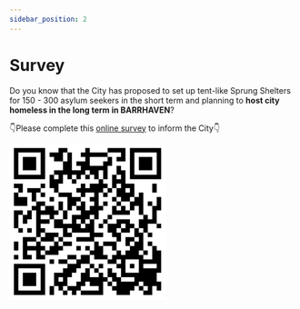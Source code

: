```yaml
---
sidebar_position: 2
---
```


# Survey

Do you know that the City has proposed to set up tent-like Sprung Shelters for 150 - 300 asylum seekers in the short term and planning to **host city homeless in the long term in BARRHAVEN**?

👇Please complete this [online survey](https://docs.google.com/forms/d/e/1FAIpQLSfzO9oEoE9hCiNx8uSUIId1SQJmxyDMRA9Vhelc9SX08j0ysg/viewform) to inform the City👇

![survey-QR-code](/img/survey-QR-code.png)
